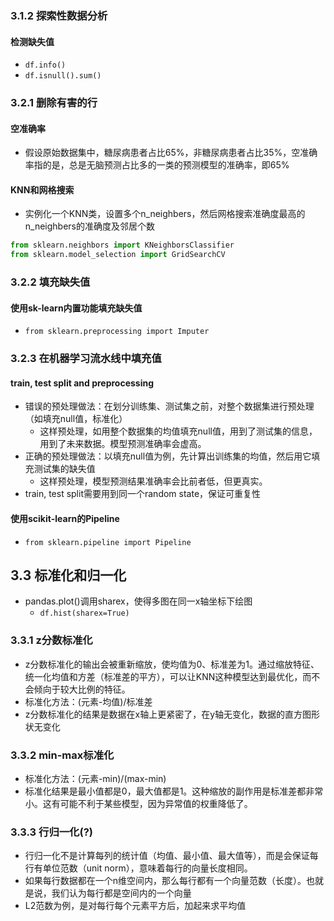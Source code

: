 ### 3.1.2 探索性数据分析
#### 检测缺失值
* `df.info()`
* `df.isnull().sum()`
### 3.2.1 删除有害的行
#### 空准确率
* 假设原始数据集中，糖尿病患者占比65%，非糖尿病患者占比35%，空准确率指的是，总是无脑预测占比多的一类的预测模型的准确率，即65%
#### KNN和网格搜索
* 实例化一个KNN类，设置多个n_neighbers，然后网格搜索准确度最高的n_neighbers的准确度及邻居个数
```python
from sklearn.neighbors import KNeighborsClassifier
from sklearn.model_selection import GridSearchCV
```
### 3.2.2 填充缺失值
#### 使用sk-learn内置功能填充缺失值
* `from sklearn.preprocessing import Imputer`
### 3.2.3 在机器学习流水线中填充值
#### train, test split and preprocessing
* 错误的预处理做法：在划分训练集、测试集之前，对整个数据集进行预处理（如填充null值，标准化）
  - 这样预处理，如用整个数据集的均值填充null值，用到了测试集的信息，用到了未来数据。模型预测准确率会虚高。
* 正确的预处理做法：以填充null值为例，先计算出训练集的均值，然后用它填充测试集的缺失值
  - 这样预处理，模型预测结果准确率会比前者低，但更真实。
* train, test split需要用到同一个random state，保证可重复性
#### 使用scikit-learn的Pipeline
* `from sklearn.pipeline import Pipeline`
## 3.3 标准化和归一化
* pandas.plot()调用sharex，使得多图在同一x轴坐标下绘图
  + `df.hist(sharex=True)`
### 3.3.1 z分数标准化
* z分数标准化的输出会被重新缩放，使均值为0、标准差为1。通过缩放特征、统一化均值和方差（标准差的平方），可以让KNN这种模型达到最优化，而不会倾向于较大比例的特征。
* 标准化方法：(元素-均值)/标准差
* z分数标准化的结果是数据在x轴上更紧密了，在y轴无变化，数据的直方图形状无变化
### 3.3.2 min-max标准化
* 标准化方法：(元素-min)/(max-min)
* 标准化结果是最小值都是0，最大值都是1。这种缩放的副作用是标准差都非常小。这有可能不利于某些模型，因为异常值的权重降低了。
### 3.3.3 行归一化(?)
* 行归一化不是计算每列的统计值（均值、最小值、最大值等），而是会保证每行有单位范数（unit norm），意味着每行的向量长度相同。
* 如果每行数据都在一个n维空间内，那么每行都有一个向量范数（长度）。也就是说，我们认为每行都是空间内的一个向量
* L2范数为例，是对每行每个元素平方后，加起来求平均值
